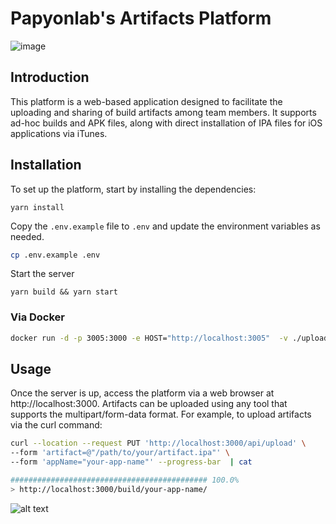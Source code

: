 # Papyonlab's Artifacts Platform

![image](https://github.com/papyon-apps/appload/assets/22038798/14bdaaf6-85b5-4b5b-adb7-7b9040e0d32e)

## Introduction


This platform is a web-based application designed to facilitate the uploading and sharing of build artifacts among team members. It supports ad-hoc builds and APK files, along with direct installation of IPA files for iOS applications via iTunes.

## Installation

To set up the platform, start by installing the dependencies:

```
yarn install
```

Copy the `.env.example` file to `.env` and update the environment variables as needed.

```bash
cp .env.example .env
```

Start the server

```
yarn build && yarn start
```

### Via Docker

```bash
docker run -d -p 3005:3000 -e HOST="http://localhost:3005"  -v ./uploads:/app/uploads papyonlab/appload
```




## Usage

Once the server is up, access the platform via a web browser at http://localhost:3000. Artifacts can be uploaded using any tool that supports the multipart/form-data format. For example, to upload artifacts via the curl command:

```bash
curl --location --request PUT 'http://localhost:3000/api/upload' \
--form 'artifact=@"/path/to/your/artifact.ipa"' \
--form 'appName="your-app-name"' --progress-bar  | cat

############################################ 100.0%
> http://localhost:3000/build/your-app-name/
```

![alt text](image.png)
